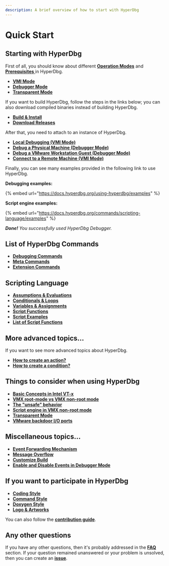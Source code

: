 ```yaml
---
description: A brief overview of how to start with HyperDbg
---
```


# Quick Start

## Starting with HyperDbg

First of all, you should know about different [**Operation Modes**](https://docs.hyperdbg.org/using-hyperdbg/prerequisites/operation-modes) and [**Prerequisites** ](https://docs.hyperdbg.org/using-hyperdbg/prerequisites)in HyperDbg.

* [**VMI Mode**](https://docs.hyperdbg.org/using-hyperdbg/prerequisites/operation-modes#vmi-mode)
* [**Debugger Mode**](https://docs.hyperdbg.org/using-hyperdbg/prerequisites/operation-modes#debugger-mode)
* [**Transparent Mode**](https://docs.hyperdbg.org/using-hyperdbg/prerequisites/operation-modes#transparent-mode)

If you want to build HyperDbg, follow the steps in the links below; you can also download compiled binaries instead of building HyperDbg.

* [**Build & Install**](https://docs.hyperdbg.org/getting-started/build-and-install)
* [**Download Releases**](https://github.com/HyperDbg/HyperDbg/releases)

After that, you need to attach to an instance of HyperDbg.

* [**Local Debugging (VMI Mode)**](https://docs.hyperdbg.org/getting-started/attach-to-hyperdbg/attach-to-local-machine)
* [**Debug a Physical Machine (Debugger Mode)**](https://docs.hyperdbg.org/getting-started/attach-to-hyperdbg/debug#physical-machine)
* [**Debug a VMware Workstation Guest (Debugger Mode)**](https://docs.hyperdbg.org/getting-started/attach-to-hyperdbg/debug#vmware-workstation)
* [**Connect to a Remote Machine (VMI Mode)**](https://docs.hyperdbg.org/getting-started/attach-to-hyperdbg/debug#connect-to-debuggee-vmi-mode)

Finally, you can see many examples provided in the following link to use HyperDbg.

**Debugging examples:**

{% embed url="https://docs.hyperdbg.org/using-hyperdbg/examples" %}

**Script engine examples:**

{% embed url="https://docs.hyperdbg.org/commands/scripting-language/examples" %}

_**Done!** You successfully used HyperDbg Debugger._

## List of HyperDbg Commands

* [**Debugging Commands**](https://docs.hyperdbg.org/commands/debugging-commands)
* [**Meta Commands**](https://docs.hyperdbg.org/commands/meta-commands)
* [**Extension Commands**](https://docs.hyperdbg.org/commands/extension-commands)

## Scripting Language

* [**Assumptions & Evaluations**](https://docs.hyperdbg.org/commands/scripting-language/assumptions-and-evaluations)
* [**Conditionals & Loops**](https://docs.hyperdbg.org/commands/scripting-language/conditionals-and-loops)
* [**Variables & Assignments**](https://docs.hyperdbg.org/commands/scripting-language/variables-and-assignments)
* [**Script Functions**](https://docs.hyperdbg.org/commands/scripting-language/functions)
* [**Script Examples**](https://docs.hyperdbg.org/commands/scripting-language/examples)
* [**List of Script Functions**](https://docs.hyperdbg.org/commands/scripting-language/functions)

## **More advanced topics...**

If you want to see more advanced topics about HyperDbg.

* [**How to create an action?**](https://docs.hyperdbg.org/using-hyperdbg/prerequisites/how-to-create-an-action)
* [**How to create a condition?**](https://docs.hyperdbg.org/using-hyperdbg/prerequisites/how-to-create-a-condition)

## Things to consider when using HyperDbg

* [**Basic Concepts in Intel VT-x**](https://docs.hyperdbg.org/tips-and-tricks/considerations/basic-concepts-in-intel-vt-x)
* [**VMX root-mode vs VMX non-root mode**](https://docs.hyperdbg.org/tips-and-tricks/considerations/vmx-root-mode-vs-vmx-non-root-mode)
* [**The "unsafe" behavior**](https://docs.hyperdbg.org/tips-and-tricks/considerations/the-unsafe-behavior)
* [**Script engine in VMX non-root mode**](https://docs.hyperdbg.org/tips-and-tricks/considerations/script-engine-in-vmx-non-root-mode)
* [**Transparent Mode**](https://docs.hyperdbg.org/tips-and-tricks/considerations/transparent-mode)
* [**VMware backdoor I/O ports**](https://docs.hyperdbg.org/tips-and-tricks/nested-virtualization-environments/vmware-backdoor-io-ports)

## Miscellaneous topics...

* [**Event Forwarding Mechanism**](https://docs.hyperdbg.org/tips-and-tricks/misc/event-forwarding)
* [**Message Overflow**](https://docs.hyperdbg.org/tips-and-tricks/misc/message-overflow)
* [**Customize Build**](https://docs.hyperdbg.org/tips-and-tricks/misc/customize-build)
* [**Enable and Disable Events in Debugger Mode**](https://docs.hyperdbg.org/tips-and-tricks/misc/enable-and-disable-events-in-debugger-mode)

## If you want to participate in HyperDbg

* [**Coding Style**](https://docs.hyperdbg.org/contribution/style-guide/coding-style)
* [**Command Style**](https://docs.hyperdbg.org/contribution/style-guide/command-style)
* [**Doxygen Style**](https://docs.hyperdbg.org/contribution/style-guide/doxygen-style)
* [**Logo & Artworks**](https://docs.hyperdbg.org/style-guide/logo)

You can also follow the [**contribution guide**](https://github.com/HyperDbg/HyperDbg/blob/master/CONTRIBUTING.md).

## **Any other questions**

If you have any other questions, then it's probably addressed in the [**FAQ**](https://docs.hyperdbg.org/getting-started/faq) section. If your question remained unanswered or your problem is unsolved, then you can create an [**issue**](https://github.com/HyperDbg/HyperDbg/issues).

